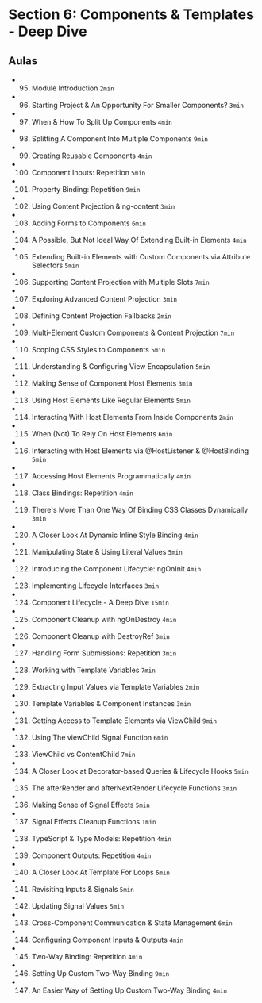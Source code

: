 # Section 6: Components & Templates - Deep Dive

## Aulas
- 95. Module Introduction `2min`
- 96. Starting Project & An Opportunity For Smaller Components? `3min`
- 97. When & How To Split Up Components `4min`
- 98. Splitting A Component Into Multiple Components `9min`
- 99. Creating Reusable Components `4min`
- 100. Component Inputs: Repetition `5min`
- 101. Property Binding: Repetition `9min`
- 102. Using Content Projection & ng-content `3min`
- 103. Adding Forms to Components `6min`
- 104. A Possible, But Not Ideal Way Of Extending Built-in Elements `4min`
- 105. Extending Built-in Elements with Custom Components via Attribute Selectors `5min`
- 106. Supporting Content Projection with Multiple Slots `7min`
- 107. Exploring Advanced Content Projection `3min`
- 108. Defining Content Projection Fallbacks `2min`
- 109. Multi-Element Custom Components & Content Projection `7min`
- 110. Scoping CSS Styles to Components `5min`
- 111. Understanding & Configuring View Encapsulation `5min`
- 112. Making Sense of Component Host Elements `3min`
- 113. Using Host Elements Like Regular Elements `5min`
- 114. Interacting With Host Elements From Inside Components `2min`
- 115. When (Not) To Rely On Host Elements `6min`
- 116. Interacting with Host Elements via @HostListener & @HostBinding `5min`
- 117. Accessing Host Elements Programmatically `4min`
- 118. Class Bindings: Repetition `4min`
- 119. There's More Than One Way Of Binding CSS Classes Dynamically `3min`
- 120. A Closer Look At Dynamic Inline Style Binding `4min`
- 121. Manipulating State & Using Literal Values `5min`
- 122. Introducing the Component Lifecycle: ngOnInit `4min`
- 123. Implementing Lifecycle Interfaces `3min`
- 124. Component Lifecycle - A Deep Dive `15min`
- 125. Component Cleanup with ngOnDestroy `4min`
- 126. Component Cleanup with DestroyRef `3min`
- 127. Handling Form Submissions: Repetition `3min`
- 128. Working with Template Variables `7min`
- 129. Extracting Input Values via Template Variables `2min`
- 130. Template Variables & Component Instances `3min`
- 131. Getting Access to Template Elements via ViewChild `9min`
- 132. Using The viewChild Signal Function `6min`
- 133. ViewChild vs ContentChild `7min`
- 134. A Closer Look at Decorator-based Queries & Lifecycle Hooks `5min`
- 135. The afterRender and afterNextRender Lifecycle Functions `3min`
- 136. Making Sense of Signal Effects `5min`
- 137. Signal Effects Cleanup Functions `1min`
- 138. TypeScript & Type Models: Repetition `4min`
- 139. Component Outputs: Repetition `4min`
- 140. A Closer Look At Template For Loops `6min`
- 141. Revisiting Inputs & Signals `5min`
- 142. Updating Signal Values `5min`
- 143. Cross-Component Communication & State Management `6min`
- 144. Configuring Component Inputs & Outputs `4min`
- 145. Two-Way Binding: Repetition `4min`
- 146. Setting Up Custom Two-Way Binding `9min`
- 147. An Easier Way of Setting Up Custom Two-Way Binding `4min`
